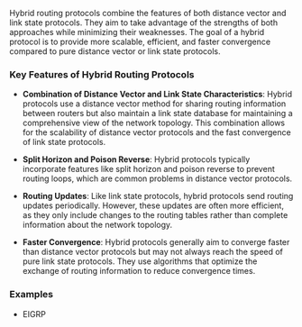 Hybrid routing protocols combine the features of both distance vector and link state protocols. They aim to take advantage of the strengths of both approaches while minimizing their weaknesses. The goal of a hybrid protocol is to provide more scalable, efficient, and faster convergence compared to pure distance vector or link state protocols.

### Key Features of Hybrid Routing Protocols

- **Combination of Distance Vector and Link State Characteristics**: Hybrid protocols use a distance vector method for sharing routing information between routers but also maintain a link state database for maintaining a comprehensive view of the network topology. This combination allows for the scalability of distance vector protocols and the fast convergence of link state protocols.

- **Split Horizon and Poison Reverse**: Hybrid protocols typically incorporate features like split horizon and poison reverse to prevent routing loops, which are common problems in distance vector protocols.

- **Routing Updates**: Like link state protocols, hybrid protocols send routing updates periodically. However, these updates are often more efficient, as they only include changes to the routing tables rather than complete information about the network topology.

- **Faster Convergence**: Hybrid protocols generally aim to converge faster than distance vector protocols but may not always reach the speed of pure link state protocols. They use algorithms that optimize the exchange of routing information to reduce convergence times.

### Examples

- EIGRP